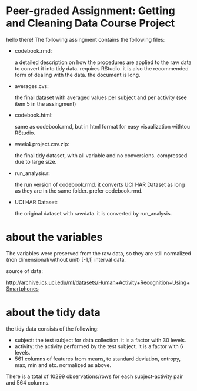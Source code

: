 # Peer-graded Assignment: Getting and Cleaning Data Course Project
hello there!
The following assingment contains the following files:

* codebook.rmd:

  a detailed description on how the procedures are applied to the raw data to convert it into tidy data. requires RStudio.
  it is also the recommended form of dealing with the data. the document is long.

* averages.cvs:

  the final dataset with averaged values per subject and per activity (see item 5 in the assingment)

* codebook.html:

  same as codebook.rmd, but in html format for easy visualization withtou RStudio.

* week4.project.csv.zip:

  the final tidy dataset, with all variable and no conversions. compressed due to large size.

* run_analysis.r:

  the run version of codebook.rmd. it converts UCI HAR Dataset as long as they are in the same folder. prefer codebook.rmd.
  
* UCI HAR Dataset:
  
  the original dataset with rawdata. it is converted by run_analysis.

# about the variables

The variables were preserved from the raw data, so they are still normalized (non dimensional/without unit) [-1,1] interval data.

source of data:

http://archive.ics.uci.edu/ml/datasets/Human+Activity+Recognition+Using+Smartphones

# about the tidy data

the tidy data consists of the following:

* subject: the test subject for data collection. it is a factor with 30 levels.
* activity: the activity performed by the test subject. it is a factor with 6 levels.
* 561 columns of features from means, to standard deviation, entropy, max, min and etc. normalized as above.

There is a total of 10299 observations/rows for each subject-activity pair and 564 columns.
